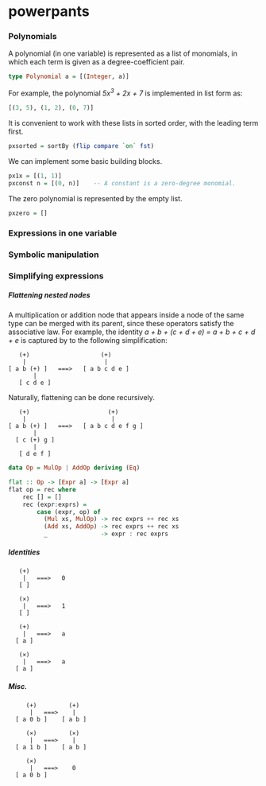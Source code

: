 # powerpants

### Polynomials

A polynomial (in one variable) is represented as a list of monomials, in which each term is given as a degree-coefficient pair.

```haskell
type Polynomial a = [(Integer, a)]
```

For example, the polynomial <i> 5x<sup>3</sup> + 2x + 7 </i> is implemented in list form as:

```haskell
[(3, 5), (1, 2), (0, 7)]
```

It is convenient to work with these lists in sorted order, with the leading term first.

```haskell
pxsorted = sortBy (flip compare `on` fst)
```

We can implement some basic building blocks.

```haskell
px1x = [(1, 1)]            
pxconst n = [(0, n)]    -- A constant is a zero-degree monomial.
```

The zero polynomial is represented by the empty list.

```haskell
pxzero = []
```

### Expressions in one variable

### Symbolic manipulation

### Simplifying expressions

##### Flattening nested nodes

A multiplication or addition node that appears inside a node of the same type can be merged with its parent, since these operators satisfy the associative law. For example, the identity <i> a + b + (c + d + e) = a + b + c + d + e </i> is captured by to the following simplification:

```
   (+)                    (+)
    |                      |
[ a b (+) ]   ===>   [ a b c d e ]
       | 
   [ c d e ]
```

Naturally, flattening can be done recursively.

```
   (+)                      (+)
    |                        |
[ a b (+) ]   ===>   [ a b c d e f g ]
       | 
  [ c (+) g ]
       |
   [ d e f ]
```

```haskell
data Op = MulOp | AddOp deriving (Eq)

flat :: Op -> [Expr a] -> [Expr a]
flat op = rec where
    rec [] = []
    rec (expr:exprs) =
        case (expr, op) of
          (Mul xs, MulOp) -> rec exprs ++ rec xs
          (Add xs, AddOp) -> rec exprs ++ rec xs
          _               -> expr : rec exprs

```

##### Identities

```
   (+)
    |   ===>   0
   [ ]
```

```
   (×)
    |   ===>   1
   [ ]
```

```
   (+)
    |   ===>   a
  [ a ]
```

```
   (×)
    |   ===>   a
  [ a ]
```

##### Misc.

```
     (+)         (+)
      |   ===>    |
  [ a 0 b ]    [ a b ]
```

```
     (×)         (×)
      |   ===>    |
  [ a 1 b ]    [ a b ]
```

```
     (×)         
      |   ===>    0
  [ a 0 b ]     
```
